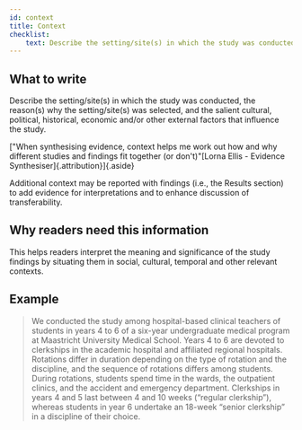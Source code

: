 ```yaml
---
id: context
title: Context
checklist: 
    text: Describe the setting/site(s) in which the study was conducted, why it was selected, and any other salient contextual factors that may influence the study.
---
```


## What to write

Describe the setting/site(s) in which the study was conducted, the reason(s) why the setting/site(s) was selected, and the salient cultural, political, historical, economic and/or other external factors that influence the study.

["When synthesising evidence, context helps me work out how and why different studies and findings fit together (or don't)"[Lorna Ellis - Evidence Synthesiser]{.attribution}]{.aside}

Additional context may be reported with findings (i.e., the Results section) to add evidence for interpretations and to enhance discussion of transferability.

## Why readers need this information

This helps readers interpret the meaning and significance of the study findings by situating them in social, cultural, temporal and other relevant contexts.

## Example

> We conducted the study among hospital-based clinical teachers of students in years 4 to 6 of a six-year undergraduate medical program at Maastricht University Medical School. Years 4 to 6 are devoted to clerkships in the academic hospital and affiliated regional hospitals. Rotations differ in duration depending on the type of rotation and the discipline, and the sequence of rotations differs among students. During rotations, students spend time in the wards, the outpatient clinics, and the accident and emergency department. Clerkships in years 4 and 5 last between 4 and 10 weeks (“regular clerkship”), whereas students in year 6 undertake an 18-week “senior clerkship” in a discipline of their choice.
